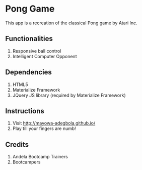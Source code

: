 # Pong Game

This app is a recreation of the classical Pong game by Atari Inc.

## Functionalities

1. Responsive ball control
2. Intelligent Computer Opponent

## Dependencies

1. HTML5
2. Materialize Framework
3. JQuery JS library (required by Materialize Framework)


## Instructions

1. Visit http://mayowa-adegbola.github.io/
2. Play till your fingers are numb!

## Credits

1. Andela Bootcamp Trainers
2. Bootcampers
